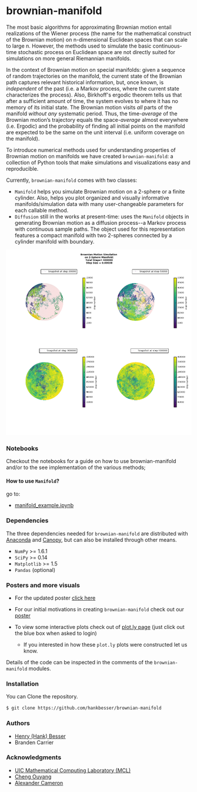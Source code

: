 
# brownian-manifold

The most basic algorithms for approximating Brownian motion entail realizations of the Wiener process (the name for the mathematical construct of the Brownian motion) on n-dimensional Euclidean spaces that can scale to large n. However, the methods used to simulate the basic continuous-time stochastic process on Euclidean space are not directly suited for simulations on more general Riemannian manifolds.

In the context of Brownian motion on special manifolds: given a sequence of random trajectories on the manifold, the current state of the Brownian path captures relevant historical information, but, once known, is *independent* of the past (i.e. a Markov process, where the current state characterizes the process). Also, Birkhoff's ergodic theorem tells us that after a sufficient amount of time, the system evolves to where it has no memory of its initial state. The Brownian motion visits *all* parts of the manifold *without any* systematic period.  Thus, the time-*average* of the Brownian motion’s trajectory equals the space-*average* almost everywhere (i.e. Ergodic) and the probability of finding all initial points on the manifold are expected to be the same on the unit interval (i.e. uniform coverage on the manifold).

To introduce numerical methods used for understanding properties of Brownian motion on manifolds we have created ```brownian-manifold```: a collection of Python tools that make simulations and visualizations easy and reproducible.

Currently, ```brownian-manifold``` comes with two classes:
- ```Manifold``` helps you simulate Brownian motion on a 2-sphere or a finite cylinder. Also, helps you plot organized and visually informative manifolds/simulation data with many user-changeable parameters for each callable method.  
- ```Diffusion``` still in the works at present-time: uses the ```Manifold``` objects in generating Brownian motion as a diffusion process--a Markov process with continuous sample paths. The object used for this representation features a compact manifold with two 2-spheres connected by a cylinder manifold with boundary.

![](https://github.com/hankbesser/brownian-manifold/blob/master/poster_and_figures/2_sphere_400000.png)

### Notebooks

Checkout the notebooks for a guide on how to use brownian-manifold and/or to the see implementation of the various methods;

#### How to use ```Manifold```?

go to:
- [manifold_example.ipynb](https://github.com/hankbesser/brownian-manifold/blob/master/notebook_examples/manifold_example.ipynb)

### Dependencies

The three dependencies needed for ```brownian-manifold``` are distributed with [Anaconda](https://www.continuum.io/downloads) and [Canopy](https://www.enthought.com/products/canopy/), but can also be installed through other means.
- ```NumPy``` >= 1.6.1
- ```SciPy``` >= 0.14
- ```Matplotlib``` >= 1.5
- ```Pandas``` (optional)

### Posters and more visuals

* For the updated poster [click here](https://github.com/hankbesser/brownian-manifold/blob/master/poster_and_figures/new_poster_hank.pdf)

* For our initial motivations in creating ```brownian-manifold``` check out our [poster](http://mcl.math.uic.edu/wp-content/uploads/2016/08/F16-BMM-poster.pdf)   

* To view some interactive plots check out of [plot.ly page](https://plot.ly/~besser2/) (just click out the blue box when asked to login)
  - If you interested in how these ```plot.ly```  plots were constructed let us know.  

Details of the code can be inspected in the comments of the ```brownian-manifold``` modules.

### Installation

You can Clone the repository.

```bash
$ git clone https://github.com/hankbesser/brownian-manifold
```

### Authors

* [Henry (Hank) Besser](https://github.com/hankbesser)
* Branden Carrier


### Acknowledgments
* [UIC Mathematical Computing Laboratory (MCL)](http://mcl.math.uic.edu/fall-2016-projects/)
* [Cheng Ouyang](http://homepages.math.uic.edu/~couyang/)
* [Alexander Cameron](http://homepages.math.uic.edu/~acamer4/teaching.html)
